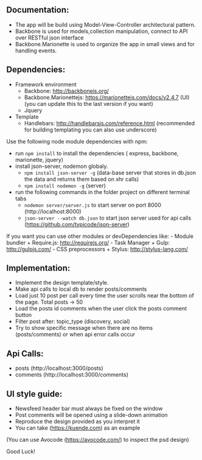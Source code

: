 ## Documentation:
  - The app will be build using Model-View-Controller architectural pattern.
  - Backbone is used for models,collection manipulation, connect to API over RESTful json interface
  - Backbone.Marionette is used to organize the app in small views and for handling events.

##  Dependencies:
  - Framework environment
    + Backbone: http://backbonejs.org/
    + Backbone.Marionettejs: https://marionettejs.com/docs/v2.4.7 (UI) (you can update this to the last version if you want)
    + Jquery
  - Template
    + Handlebars: http://handlebarsjs.com/reference.html (recommended for building templating you can also use underscore)

  Use the following node module dependencies with npm:
  - run `npm install` to install the dependencies ( express, backbone, marionette, jquery)
  - install json-server, nodemon globaly.
    + `npm install json-server -g` (data-base server that stores in db.json the data and returns them based on xhr calls)
    + `npm install nodemon -g` (server)
  - run the following commands in the folder project on different terminal tabs
    + `nodemon server/server.js` to start server on port 8000 (http://localhost:8000)
    + `json-server --watch db.json` to start json server used for api calls (https://github.com/typicode/json-server)

  If you want you can use other modules or devDependencies like:
    - Module bundler
      + Require.js: http://requirejs.org/
    - Task Manager
      + Gulp: http://gulpjs.com/
    - CSS preprocessors
      + Stylus: http://stylus-lang.com/

## Implementation:
  - Implement the design template/style.
  - Make api calls to local db to render posts/comments
  - Load just 10 post per call every time the user scrolls near the bottom of the page. Total posts -> 50
  - Load the posts id comments when the user click the posts comment button
  - Filter post after: topic_type (discovery, social)
  - Try to show specific message when there are no items (posts/comments) or when api error calls occur

## Api Calls:
  - posts (http://localhost:3000/posts)
  - comments (http://localhost:3000/comments)

## UI style guide:
  - Newsfeed header bar must always be fixed on the window
  - Post comments will be opened using a slide-down animation
  - Reproduce the design provided as you interpret it
  - You can take (https://kuende.com) as an example

  (You can use Avocode (https://avocode.com/) to inspect the psd design)


Good Luck!
